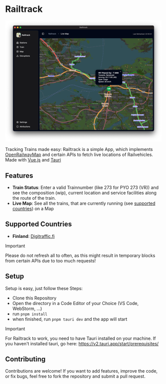 Railtrack
=====

![Thumbnail](thumbnail.png)

Tracking Trains made easy: Railtrack is a simple App, which implements [OpenRailwayMap](https://www.openrailwaymap.org) and certain APIs to fetch live locations of Railvehicles.
Made with [Vue.js](https://vuejs.org/) and [Tauri](https://v2.tauri.app/)

## Features

- **Train Status**: Enter a valid Trainnumber (like 273 for PYO 273 (VR)) and see the composition (wip), current location and service facilities along the route of the train.
- **Live Map**: See all the trains, that are currently running (see [supported countries](#supported-countries)) on a Map

## Supported Countries
- **Finland**: [Digitraffic.fi](https://www.digitraffic.fi/rautatieliikenne/)

> [!IMPORTANT]
> Please do not refresh all to often, as this might result in temporary blocks from certain APIs due to too much requests!

## Setup

Setup is easy, just follow these Steps:
- Clone this Repository
- Open the directory in a Code Editor of your Choice (VS Code, WebStorm, ...)
- run `pnpm install`
- when finished, run `pnpm tauri dev` and the app will start

> [!IMPORTANT]
> For Railtrack to work, you need to have Tauri installed on your machine. If you haven't installed tauri, go here: https://v2.tauri.app/start/prerequisites/

## Contributing

Contributions are welcome! If you want to add features, improve the code, or fix bugs, feel free to fork the repository and submit a pull request.
